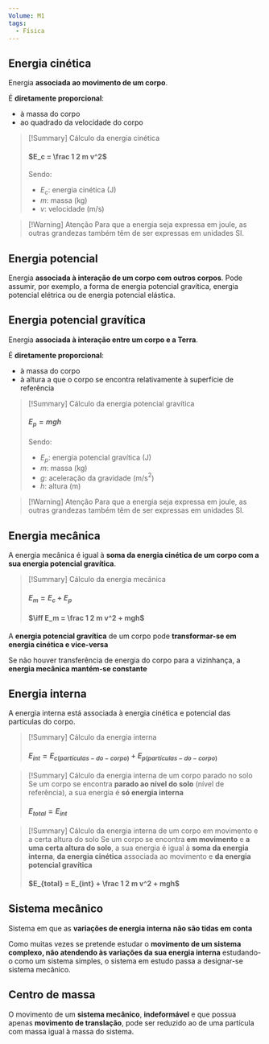 ```yaml
---
Volume: M1
tags:
  - Física
---
```

## Energia cinética
Energia **associada ao movimento de um corpo**.

É **diretamente proporcional**:
- à massa do corpo
- ao quadrado da velocidade do corpo

>[!Summary] Cálculo da energia cinética
>#### $E_c = \frac 1 2 m v^2$
>
>Sendo:
>- $E_c$: energia cinética (J)
>- $m$: massa (kg)
>- $v$: velocidade (m/s)

>[!Warning] Atenção
>Para que a energia seja expressa em joule, as outras grandezas também têm de ser expressas em unidades SI.

## Energia potencial
Energia **associada à interação de um corpo com outros corpos**.
Pode assumir, por exemplo, a forma de energia potencial gravítica, energia potencial elétrica ou de energia potencial elástica.

## Energia potencial gravítica
Energia **associada à interação entre um corpo e a Terra**.

É **diretamente proporcional**:
- à massa do corpo
- à altura a que o corpo se encontra relativamente à superfície de referência

>[!Summary] Cálculo da energia potencial gravítica
>#### $E_p = mgh$
>
>Sendo:
>- $E_p$: energia potencial gravítica (J)
>- $m$: massa (kg)
>- $g$: aceleração da gravidade (m/s$^2$)
>- $h$: altura (m)

>[!Warning] Atenção
>Para que a energia seja expressa em joule, as outras grandezas também têm de ser expressas em unidades SI.
## Energia mecânica
A energia mecânica é igual à **soma da energia cinética de um corpo com a sua energia potencial gravítica**.

>[!Summary] Cálculo da energia mecânica
>#### $E_m = E_c + E_p$
>#### $\iff E_m = \frac 1 2 m v^2 + mgh$

A **energia potencial gravítica** de um corpo pode **transformar-se em energia cinética e vice-versa**

Se não houver transferência de energia do corpo para a vizinhança, a **energia mecânica mantém-se constante**

## Energia interna
A energia interna está associada à energia cinética e potencial das partículas do corpo.

>[!Summary] Cálculo da energia interna
>#### $E_{int} = E_{c(partículas-do-corpo)} + E_{p(partículas-do-corpo)}$

>[!Summary] Cálculo da energia interna de um corpo parado no solo
>Se um corpo se encontra **parado ao nível do solo** (nível de referência), a sua energia é **só energia interna**
>
>#### $E_{total} = E_{int}$

>[!Summary] Cálculo da energia interna de um corpo em movimento e a certa altura do solo
>Se um corpo se encontra **em movimento** e **a uma certa altura do solo**, a sua energia é igual à **soma da energia interna**, **da energia cinética** associada ao movimento e **da energia potencial gravítica**
>
>#### $E_{total} = E_{int} + \frac 1 2 m v^2 + mgh$

## Sistema mecânico
Sistema em que as **variações de energia interna** **não são tidas em conta**

Como muitas vezes se pretende estudar o **movimento de um sistema complexo, não atendendo às variações da sua energia interna** estudando-o como um sistema simples, o sistema em estudo passa a designar-se sistema mecânico.

## Centro de massa
O movimento de um **sistema mecânico**, **indeformável** e que possua apenas **movimento de translação**, pode ser reduzido ao de uma partícula com massa igual à massa do sistema.






